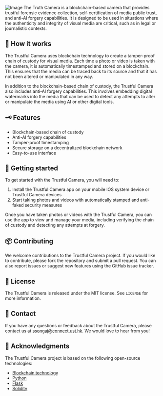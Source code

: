 ![Image](https://github.com/Zackiss/TruthCamera/blob/main/Title.jpg)
The Truth Camera is a blockchain-based camera that provides trustful forensic evidence collection, self-certification of media public trust, and anti-AI forgery capabilities. It is designed to be used in situations where the authenticity and integrity of visual media are critical, such as in legal or journalistic contexts.

## 🔧 How it works

The Trustful Camera uses blockchain technology to create a tamper-proof chain of custody for visual media. Each time a photo or video is taken with the camera, it is automatically timestamped and stored on a blockchain. This ensures that the media can be traced back to its source and that it has not been altered or manipulated in any way.

In addition to the blockchain-based chain of custody, the Trustful Camera also includes anti-AI forgery capabilities. This involves embedding digital watermarks into the media that can be used to detect any attempts to alter or manipulate the media using AI or other digital tools.

## 🗝 Features

- Blockchain-based chain of custody
- Anti-AI forgery capabilities
- Tamper-proof timestamping
- Secure storage on a decentralized blockchain network
- Easy-to-use interface

## 🛒 Getting started

To get started with the Trustful Camera, you will need to:

1. Install the Trustful Camera app on your mobile IOS system device or Trustful Camera devices
2. Start taking photos and videos with automatically stamped and anti-faked security measures

Once you have taken photos or videos with the Trustful Camera, you can use the app to view and manage your media, including verifying the chain of custody and detecting any attempts at forgery.

## 📦 Contributing

We welcome contributions to the Trustful Camera project. If you would like to contribute, please fork the repository and submit a pull request. You can also report issues or suggest new features using the GitHub issue tracker.

## 🧾 License

The Trustful Camera is released under the MIT license. See `LICENSE` for more information.

## 📮 Contact

If you have any questions or feedback about the Trustful Camera, please contact us at ssongaj@connect.ust.hk. We would love to hear from you!

## 🎉 Acknowledgments

The Trustful Camera project is based on the following open-source technologies:

- [Blockchain technology](https://en.wikipedia.org/wiki/Blockchain)
- [Python](https://www.python.org/)
- [Flask](https://github.com/pallets/flask)
- [Solidity](https://github.com/ethereum/solidity)
